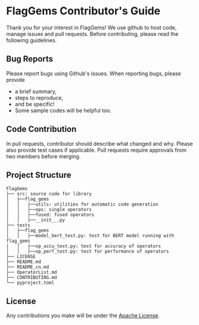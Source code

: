 # FlagGems Contributor's Guide

Thank you for your interest in FlagGems! We use github to host code, manage issues and pull requests. Before contributing, please read the following guidelines.

## Bug Reports
Please report bugs using Github's issues. When reporting bugs, please provide

- a brief summary,
- steps to reproduce,
- and be specific!
- Some sample codes will be helpful too.

## Code Contribution
In pull requests, contributor should describe what changed and why. Please also provide test cases if applicable.
Pull requests require approvals from two members before merging.

## Project Structure

```
FlagGems
├── src: source code for library
│   ├──flag_gems
│   │   ├──utils: utilities for automatic code generation
│   │   ├──ops: single operators
│   │   ├──fused: fused operators
│   │   ├──__init__.py
├── tests
│   ├──flag_gems
│   │   ├──model_bert_test.py: test for BERT model running with flag_gems
│   │   ├──op_accu_test.py: test for accuracy of operators
│   │   ├──op_perf_test.py: test for performance of operators
├── LICENSE
├── README.md
├── README_cn.md
├── OperatorList.md
├── CONTRIBUTING.md
└── pyproject.toml
```

## License
Any contributions you make will be under the [Apache License](https://github.com/FlagOpen/FlagGems/blob/master/LICENSE).
